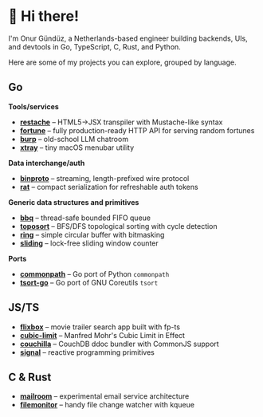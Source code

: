 # 👋 Hi there!

I'm Onur Gündüz, a Netherlands-based engineer building backends, UIs, and devtools in Go, TypeScript, C, Rust, and Python.

Here are some of my projects you can explore, grouped by language.

## Go

**Tools/services**

* [**restache**](https://github.com/tetsuo/restache) – HTML5→JSX transpiler with Mustache-like syntax
* [**fortune**](https://github.com/tetsuo/fortune) – fully production-ready HTTP API for serving random fortunes
* [**burp**](https://github.com/tetsuo/burp) – old-school LLM chatroom
* [**xtray**](https://github.com/tetsuo/xtray) – tiny macOS menubar utility

**Data interchange/auth**

* [**binproto**](https://github.com/tetsuo/binproto) – streaming, length-prefixed wire protocol
* [**rat**](https://github.com/tetsuo/rat) – compact serialization for refreshable auth tokens

**Generic data structures and primitives**

* [**bbq**](https://github.com/tetsuo/bbq) – thread-safe bounded FIFO queue
* [**toposort**](https://github.com/tetsuo/toposort) – BFS/DFS topological sorting with cycle detection
* [**ring**](https://github.com/tetsuo/ring) – simple circular buffer with bitmasking
* [**sliding**](https://github.com/tetsuo/sliding) – lock-free sliding window counter

**Ports**

* [**commonpath**](https://github.com/tetsuo/commonpath) – Go port of Python `commonpath`
* [**tsort-go**](https://github.com/tetsuo/tsort-go) – Go port of GNU Coreutils `tsort`

## JS/TS

* [**flixbox**](https://github.com/tetsuo/flixbox) – movie trailer search app built with fp-ts
* [**cubic-limit**](https://github.com/tetsuo/cubic-limit) – Manfred Mohr's Cubic Limit in Effect
* [**couchilla**](https://github.com/tetsuo/couchilla) – CouchDB ddoc bundler with CommonJS support
* [**signal**](https://github.com/tetsuo/signal) – reactive programming primitives

## C & Rust

* [**mailroom**](https://github.com/tetsuo/mailroom) – experimental email service architecture
* [**filemonitor**](https://github.com/tetsuo/filemonitor-kq) – handy file change watcher with kqueue

<!--
**tetsuo/tetsuo** is a ✨ _special_ ✨ repository because its `README.md` (this file) appears on your GitHub profile.

Here are some ideas to get you started:

- 🔭 I’m currently working on ...
- 🌱 I’m currently learning ...
- 👯 I’m looking to collaborate on ...
- 🤔 I’m looking for help with ...
- 💬 Ask me about ...
- 📫 How to reach me: ...
- 😄 Pronouns: ...
- ⚡ Fun fact: ...
-->
